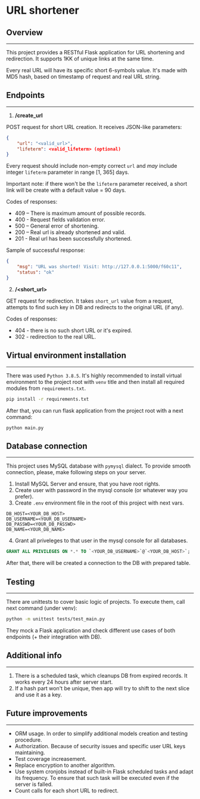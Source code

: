 # URL shortener

## Overview
---

This project provides a RESTful Flask application for URL shortening and redirection. It supports 1KK of unique links at the same time.

Every real URL will have its specific short 6-symbols value. It's made with MD5 hash, based on timestamp of request and real URL string.


## Endpoints
---
1. **/create_url**

POST request for short URL creation. It receives JSON-like parameters:
```JSON
{
    "url": "<valid_url>",
    "lifeterm": <valid_lifeterm> (optional)
}
``` 
Every request should include non-empty correct `url` and _may_ include integer `lifeterm` parameter in range [1, 365] days. 

Important note: if there won't be the `lifeterm` parameter received, a short link will be create with a default value = 90 days.

Codes of responses:

* 409 – There is maximum amount of possible records.
* 400 - Request fields validation error.
* 500 – General error of shortening.
* 200 – Real url is already shortened and valid.
* 201 - Real url has been successfully shortened.

Sample of successful response:

```JSON
{
    "msg": "URL was shorted! Visit: http://127.0.0.1:5000/f60c11",
    "status": "ok"
}
```

2. **/<short_url>**

GET request for redirection. It takes `short_url` value from a request, attempts to find such key in DB and redirects to the original URL (if any).

Codes of responses:

* 404 - there is no such short URL or it's expired.
* 302 - redirection to the real URL.


## Virtual environment installation
---

There was used `Python 3.8.5`. It's highly recommended to install virtual environment to the project root with `venv` title and then install all required modules from `requirements.txt`.

```Bash
pip install -r requirements.txt
```

After that, you can run flask application from the project root with a next command:
```
python main.py
```

## Database connection
---

This project uses MySQL database with `pymysql` dialect. To provide smooth connection, please, make following steps on your server.

1. Install MySQL Server and ensure, that you have root rights.
2. Create user with password in the mysql console (or whatever way you prefer).
3. Create `.env` environment file in the root of this project with next vars.
```
DB_HOST=<YOUR_DB_HOST>
DB_USERNAME=<YOUR_DB_USERNAME>
DB_PASSWD=<YOUR_DB_PASSWD>
DB_NAME=<YOUR_DB_NAME>
```
4. Grant all priveleges to that user in the mysql console for all databases.
```SQL
GRANT ALL PRIVILEGES ON *.* TO `<YOUR_DB_USERNAME>`@`<YOUR_DB_HOST>`;
```
After that, there will be created a connection to the DB with prepared table.


## Testing
---

There are unittests to cover basic logic of projects. To execute them, call next command (under venv):
```Bash
python -m unittest tests/test_main.py 
```

They mock a Flask application and check different use cases of both endpoints (+ their integration with DB).

## Additional info
---

1. There is a scheduled task, which cleanups DB from expired records. It works every 24 hours after server start.
2. If a hash part won't be unique, then app will try to shift to the next slice and use it as a key.

## Future improvements
---

* ORM usage. In order to simplify additional models creation and testing procedure.
* Authorization. Because of security issues and specific user URL keys maintaining.
* Test coverage increasement.
* Replace encryption to another algorithm. 
* Use system cronjobs instead of built-in Flask scheduled tasks and adapt its frequency. To ensure that such task will be executed even if the server is falled.
* Count calls for each short URL to redirect.